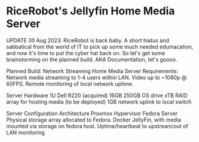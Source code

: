 # RiceRobot's Jellyfin Home Media Server #
UPDATE 30 Aug 2023: RiceRobot is back baby. A short hiatus and sabbatical from the world of IT to pick up some much needed edumacation, and now it's time to put the cyber hat back on.
So let's get some brainstorming on the planned build. AKA Documentation, let's goooo.

Planned Build: Network Streaming Home Media Server
Requirements:
  Network media streaming to 1-4 users within LAN.
  Video up to ~1080p @ 60FPS.
  Remote monitoring of local network uptime.
  
Server Hardware
  1U Dell R220 (acquired)
    16GB
    250GB OS drive
    xTB RAID array for hosting media (to be deployed)
    1GB network uplink to local switch

  Server Configuration Architecture
    Proxmox Hypervisor
      Fedora Server
        Physical storage array allocated to Fedora.
        Docker
          JellyFin, with media mounted via storage on fedora host.
          Uptime/heartbeat to upstream/out of LAN monitoring
